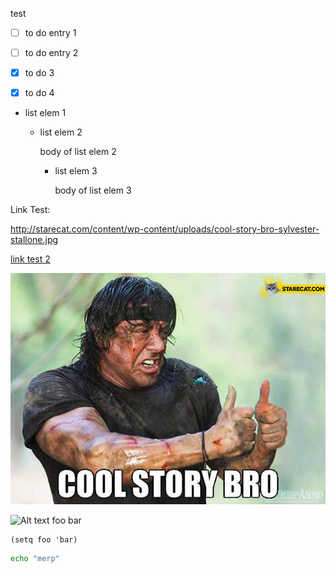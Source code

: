 test

- [ ] to do entry 1

- [ ] to do entry 2
 
- [x] to do 3
- [x] to do 4

* list elem 1
  * list elem 2
  
    body of list elem 2
    * list elem 3
    
      body of list elem 3

Link Test:

http://starecat.com/content/wp-content/uploads/cool-story-bro-sylvester-stallone.jpg

[link test 2](http://starecat.com/content/wp-content/uploads/cool-story-bro-sylvester-stallone.jpg)

![Alt text](/images/cool-story-bro-sylvester-stallone.jpg?raw=true "test image")


![Alt text](http://starecat.com/content/wp-content/uploads/cool-story-bro-sylvester-stallone.jpg "Foo title")
foo bar


```elisp
(setq foo 'bar)
```

```bash
echo "merp"
```
